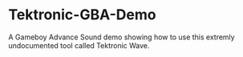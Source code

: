 # Tektronic-GBA-Demo
 A Gameboy Advance Sound demo showing how to use this extremly undocumented tool called Tektronic Wave.
